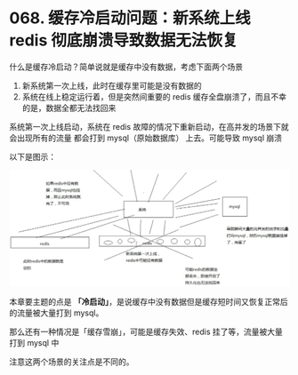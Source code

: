 # 068. 缓存冷启动问题：新系统上线 redis 彻底崩溃导致数据无法恢复

什么是缓存冷启动？简单说就是缓存中没有数据，考虑下面两个场景

1. 新系统第一次上线，此时在缓存里可能是没有数据的
2. 系统在线上稳定运行着，但是突然间重要的 redis 缓存全盘崩溃了，而且不幸的是，数据全都无法找回来


系统第一次上线启动，系统在 redis 故障的情况下重新启动，在高并发的场景下就会出现所有的流量
都会打到 mysql（原始数据库） 上去。可能导致 mysql 崩溃

以下是图示：

![](assets/markdown-img-paste-20190519221440219.png)

本章要主题的点是 **「冷启动」**，是说缓存中没有数据但是缓存短时间又恢复正常后的流量被大量打到 mysql。

那么还有一种情况是「缓存雪崩」，可能是缓存失效、redis 挂了等，流量被大量打到 mysql 中

注意这两个场景的关注点是不同的。
